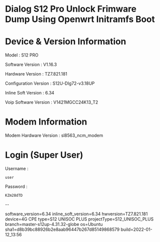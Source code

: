 # Dialog S12 Pro Unlock Frimware Dump Using Openwrt Initramfs Boot 

# Device & Version Information

Model : S12 PRO

Software Version : V1.16.3

Hardware Version : TZ7.821.181

Configuration Version : S12U-Dlg72-v3.18UP

Inline Soft Version : 6.34

Voip Software Version : V1421MGCC24K13_T2

# Modem Information

Modem Hardware Version : sl8563_ncm_modem

# Login (Super User)

Username : 
```
user 
```
Password : 
```
KZm28dTD
```

--

software_version=6.34
inline_soft_version=6.34
hwversion=TZ7.821.181
device=4G CPE
type=S12 UNISOC PLUS
projectType=S12_UNISOC_PLUS
branch=master-s12up-4.31.32-globe
os=Ubuntu
sha1=d8b39bc88926b2e8aab96447b267d85149868579
build=2022-01-12_13:56
